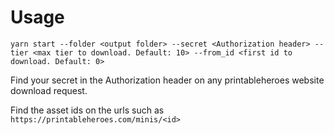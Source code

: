 # Usage

`yarn start --folder <output folder> --secret <Authorization header> --tier <max tier to download. Default: 10> --from_id <first id to download. Default: 0>`

Find your secret in the Authorization header on any printableheroes website download request.

Find the asset ids on the urls such as `https://printableheroes.com/minis/<id>`
